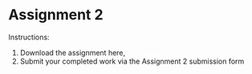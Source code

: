 # Assignment 2

Instructions:
1. Download the assignment here,
<a style="color:white;" target="_blank" href="https://github.com/danyentezari/bignumber-material/blob/master/SPML%20Dubai/mod2/assignment-2.ipynb">Assignment-2.ipynb</a>
2. Submit your completed work via the Assignment 2 submission form 